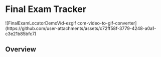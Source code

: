 <h1>Final Exam Tracker</h1>
![FinalExamLocatorDemoVid-ezgif com-video-to-gif-converter](https://github.com/user-attachments/assets/c72ff58f-3779-4248-a0a1-c3e21b85bfc7)
<h2>Overview</h2>
<p></p>
